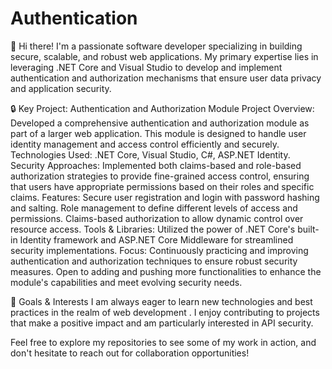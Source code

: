 # Authentication


👋 Hi there! I'm a passionate software developer specializing in building secure, scalable, and robust web applications. My primary expertise lies in leveraging .NET Core and Visual Studio to develop and implement authentication and authorization mechanisms that ensure user data privacy and application security.

🔒 Key Project: Authentication and Authorization Module
Project Overview: Developed a comprehensive authentication and authorization module as part of a larger web application. This module is designed to handle user identity management and access control efficiently and securely.
Technologies Used: .NET Core, Visual Studio, C#, ASP.NET Identity.
Security Approaches: Implemented both claims-based and role-based authorization strategies to provide fine-grained access control, ensuring that users have appropriate permissions based on their roles and specific claims.
Features:
Secure user registration and login with password hashing and salting.
Role management to define different levels of access and permissions.
Claims-based authorization to allow dynamic control over resource access.
Tools & Libraries: Utilized the power of .NET Core's built-in Identity framework and ASP.NET Core Middleware for streamlined security implementations.
Focus: Continuously practicing and improving authentication and authorization techniques to ensure robust security measures. Open to adding and pushing more functionalities to enhance the module's capabilities and meet evolving security needs.

🚀 Goals & Interests
I am always eager to learn new technologies and best practices in the realm of web development . I enjoy contributing to projects that make a positive impact and am particularly interested in API security.

Feel free to explore my repositories to see some of my work in action, and don't hesitate to reach out for collaboration opportunities!



